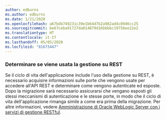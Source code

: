 ```yaml
---
author: edburns
ms.author: edburns
ms.date: 1/21/2020
ms.openlocfilehash: a67bdb749231c39e1b64d7b2a982ad4c0946cc25
ms.sourcegitcommit: be67ceba91727da014879d16bbbbc19756ee22e2
ms.translationtype: HT
ms.contentlocale: it-IT
ms.lasthandoff: 05/05/2020
ms.locfileid: "81673447"
---
```

### <a name="determine-whether-management-over-rest-is-used"></a>Determinare se viene usata la gestione su REST

Se il ciclo di vita dell'applicazione include l'uso della gestione su REST, è necessario acquisire informazioni sulle porte che vengono usate per accedere all'API REST e determinare come vengono autenticate ed esposte. Dopo la migrazione sarà necessario assicurarsi che vengano esposti gli stessi meccanismi di autenticazione e le stesse porte, in modo che il ciclo di vita dell'applicazione rimanga simile a come era prima della migrazione. Per altre informazioni, vedere [Amministrazione di Oracle WebLogic Server con i servizi di gestione RESTful](https://docs.oracle.com/middleware/12213/wls/WLRUR/title.htm).
